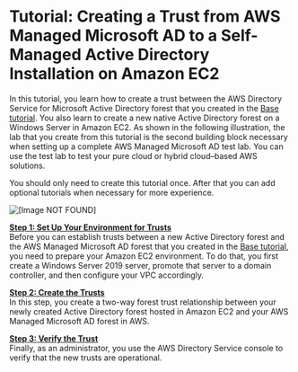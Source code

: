 # Tutorial: Creating a Trust from AWS Managed Microsoft AD to a Self\-Managed Active Directory Installation on Amazon EC2<a name="ms_ad_tutorial_test_lab_trust"></a>

In this tutorial, you learn how to create a trust between the AWS Directory Service for Microsoft Active Directory forest that you created in the [Base tutorial](ms_ad_tutorial_test_lab_base.md)\. You also learn to create a new native Active Directory forest on a Windows Server in Amazon EC2\. As shown in the following illustration, the lab that you create from this tutorial is the second building block necessary when setting up a complete AWS Managed Microsoft AD test lab\. You can use the test lab to test your pure cloud or hybrid cloud–based AWS solutions\. 

You should only need to create this tutorial once\. After that you can add optional tutorials when necessary for more experience\.

![\[Image NOT FOUND\]](http://docs.aws.amazon.com/directoryservice/latest/admin-guide/images/tutorialmicrosoftadtrust.png)

**[Step 1: Set Up Your Environment for Trusts](microsoftadtruststep1.md)**  
Before you can establish trusts between a new Active Directory forest and the AWS Managed Microsoft AD forest that you created in the [Base tutorial](ms_ad_tutorial_test_lab_base.md), you need to prepare your Amazon EC2 environment\. To do that, you first create a Windows Server 2019 server, promote that server to a domain controller, and then configure your VPC accordingly\.

**[Step 2: Create the Trusts](microsoftadtruststep2.md)**  
In this step, you create a two\-way forest trust relationship between your newly created Active Directory forest hosted in Amazon EC2 and your AWS Managed Microsoft AD forest in AWS\. 

**[Step 3: Verify the Trust](microsoftadtruststep3.md)**  
Finally, as an administrator, you use the AWS Directory Service console to verify that the new trusts are operational\.